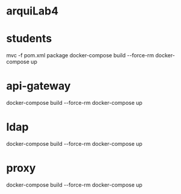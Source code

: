 # arquiLab4

# students
mvc -f pom.xml package
docker-compose build --force-rm
docker-compose up

# api-gateway
docker-compose build --force-rm
docker-compose up

# ldap
docker-compose build --force-rm
docker-compose up

# proxy
docker-compose build --force-rm
docker-compose up
